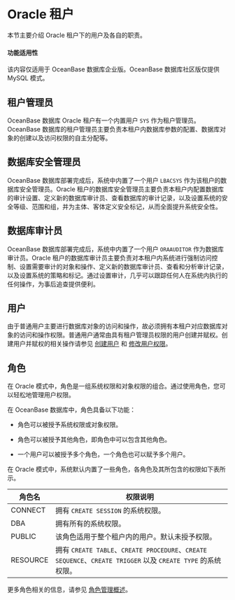 # Oracle 租户

本节主要介绍 Oracle 租户下的用户及各自的职责。

  <main id="notice" >
    <h4>功能适用性</h4>
    <p>该内容仅适用于 OceanBase 数据库企业版。OceanBase 数据库社区版仅提供 MySQL 模式。</p>
  </main>

## 租户管理员

OceanBase 数据库 Oracle 租户有一个内置用户 `SYS` 作为租户管理员。OceanBase 数据库的租户管理员主要负责本租户内数据库参数的配置、数据库对象的创建以及访问权限的自主分配等。

## 数据库安全管理员

OceanBase 数据库部署完成后，系统中内置了一个用户 `LBACSYS` 作为该租户的数据库安全管理员。Oracle 租户的数据库安全管理员主要负责本租户内配置数据库的审计设置、定义新的数据库审计员、查看数据库的审计记录，以及设置系统的安全等级、范围和组，并为主体、客体定义安全标记，从而全面提升系统安全性。

## 数据库审计员

OceanBase 数据库部署完成后，系统中内置了一个用户 `ORAAUDITOR` 作为数据库审计员。Oracle 租户的数据库审计员主要负责对本租户内系统进行强制访问控制、设置需要审计的对象和操作、定义新的数据库审计员、查看和分析审计记录，以及设置系统的策略和标记。通过设置审计，几乎可以跟踪任何人在系统内执行的任何操作，为事后追查提供便利。

## 用户

由于普通用户主要进行数据库对象的访问和操作，故必须拥有本租户对应数据库对象的访问和操作权限。普通用户通常由具有租户管理员权限的用户创建并赋权。创建用户并赋权的相关操作请参见 [创建用户](../2.oracle-mode/1.create-user-of-oracle-mode.md) 和 [修改用户权限](../2.oracle-mode/5.modify-user-permissions-of-oracle-mode.md)。

## 角色

在 Oracle 模式中，角色是一组系统权限和对象权限的组合。通过使用角色，您可以轻松地管理用户权限。

在 OceanBase 数据库中，角色具备以下功能：

* 角色可以被授予系统权限或对象权限。

* 角色可以被授予其他角色，即角色中可以包含其他角色。

* 一个用户可以被授予多个角色，一个角色也可以赋予多个用户。

在 Oracle 模式中，系统默认内置了一些角色，各角色及其所包含的权限如下表所示。

|   角色名    |                                              权限说明                                               |
|----------|-------------------------------------------------------------------------------------------------|
| CONNECT  | 拥有 `CREATE SESSION` 的系统权限。                                                                      |
| DBA      | 拥有所有的系统权限。                                                                                      |
| PUBLIC   | 该角色适用于整个租户内的用户。默认未授予权限。                                                                         |
| RESOURCE | 拥有 `CREATE TABLE`、`CREATE PROCEDURE`、`CREATE SEQUENCE`、`CREATE TRIGGER` 以及 `CREATE TYPE` 的系统权限。 |

更多角色相关的信息，请参见 [角色管理概述](../2.oracle-mode/9.manage-roles-of-oracle-mode/1.role-management-overview-of-oracle-mode.md)。
